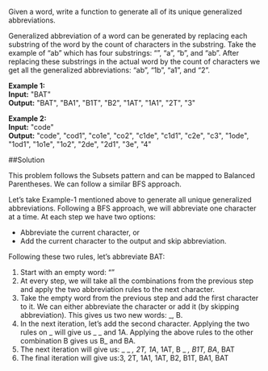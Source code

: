 Given a word, write a function to generate all of its unique generalized abbreviations.

Generalized abbreviation of a word can be generated by replacing each substring of the word by the count of characters
in the substring. Take the example of “ab” which has four substrings: “”, “a”, “b”, and “ab”. After replacing these
substrings in the actual word by the count of characters we get all the generalized abbreviations: “ab”, “1b”, “a1”, and “2”.

**Example 1:**  
**Input:** "BAT"  
**Output:** "BAT", "BA1", "B1T", "B2", "1AT", "1A1", "2T", "3"

**Example 2:**  
**Input:** "code"  
**Output:** "code", "cod1", "co1e", "co2", "c1de", "c1d1", "c2e", "c3", "1ode", "1od1", "1o1e", "1o2", "2de", "2d1", "3e", "4"

##Solution

This problem follows the Subsets pattern and can be mapped to Balanced Parentheses. We can follow a similar BFS approach.

Let’s take Example-1 mentioned above to generate all unique generalized abbreviations. Following a BFS approach, we will
abbreviate one character at a time. At each step we have two options:
* Abbreviate the current character, or
* Add the current character to the output and skip abbreviation.

Following these two rules, let’s abbreviate BAT:
1. Start with an empty word: “”
2. At every step, we will take all the combinations from the previous step and apply the two abbreviation rules to
   the next character.
3. Take the empty word from the previous step and add the first character to it. We can either abbreviate the character
   or add it (by skipping abbreviation). This gives us two new words: _, B.
4. In the next iteration, let’s add the second character. Applying the two rules on _ will give us _ _ and 1A. Applying
   the above rules to the other combination B gives us B_ and BA.
5. The next iteration will give us: _ _ _, 2T, 1A_, 1AT, B _ _, B1T, BA_, BAT
6. The final iteration will give us:3, 2T, 1A1, 1AT, B2, B1T, BA1, BAT